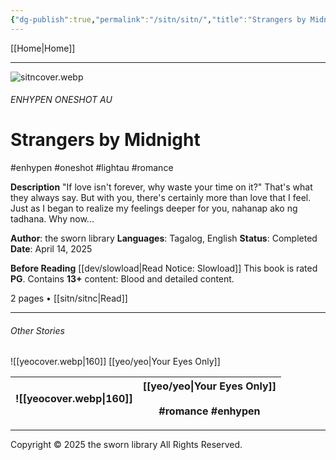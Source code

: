 ```yaml
---
{"dg-publish":true,"permalink":"/sitn/sitn/","title":"Strangers by Midnight"}
---
```



[[Home\|Home]]

***

![sitncover.webp](/img/user/sitn/sitncover.webp)
###### ENHYPEN ONESHOT AU
# Strangers by Midnight
#enhypen #oneshot #lightau #romance

**Description**
"If love isn't forever, why waste your time on it?"
That's what they always say. But with you, there's certainly more than love that I feel. Just as I began to realize my feelings deeper for you, nahanap ako ng tadhana. Why now...

**Author**: the sworn library
**Languages**: Tagalog, English
**Status**: Completed
**Date**: April 14, 2025

**Before Reading**
[[dev/slowload\|Read Notice: Slowload]]
This book is rated **PG**.
Contains **13+** content:
Blood and detailed content.

2 pages • [[sitn/sitnc\|Read]]

***

###### Other Stories

![[yeocover.webp\|160]] 
[[yeo/yeo\|Your Eyes Only]]

| ![[yeocover.webp\|160]] | [[yeo/yeo\|Your Eyes Only]] <br> <br> #romance #enhypen |
| :---------------------: | --------------------------------------------------- |

***
Copyright © 2025 the sworn library
All Rights Reserved.